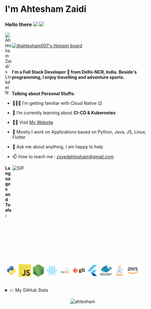 # I'm Ahtesham Zaidi
### Hello there  ![]( https://visitor-badge.glitch.me/badge?page_id=ahtesham007 ) <img src="https://media.giphy.com/media/hvRJCLFzcasrR4ia7z/giphy.gif" width="25px">
<!---<a href="https://twitter.com/">
  <img align="left" alt=" | Twitter" width="22px" src="https://cdn.jsdelivr.net/npm/simple-icons@v3/icons/twitter.svg" />
</a> --->
<a href="https://www.linkedin.com/in/ahtesham-zaidi-b9a195175">
  <img align="left" alt="Ahtesham Zaidi's LinkdeIN" width="22px" src="https://cdn.jsdelivr.net/npm/simple-icons@v3/icons/linkedin.svg" />
</a>
<!---<a href="https://t.me/ahtesham">
  <img align="left" alt="Ahtesham Telegram" width="22px" src="https://cdn.jsdelivr.net/npm/simple-icons@v3/icons/telegram.svg" />
</a>
<a href="https://www.instagram.com//">
  <img align="left" alt=" Instagram" width="22px" src="https://cdn.jsdelivr.net/npm/simple-icons@v3/icons/instagram.svg" />
</a>--->

<br><br>
[![@ahtesham007's Holopin board](https://holopin.me/ahtesham007)](https://holopin.io/@ahtesham007)


<br><br>
<h4>I'm a Full Stack Developer 🚀 from Delhi-NCR, India. Beside's programming, I enjoy travelling and adventure sports.</h4>
<br>
<b>Talking about Personal Stuffs:</b>

- 👨🏽‍💻 I’m getting familiar with Cloud Native :wink:

- 🌱 I’m currently learning about **CI-CD & Kubernetes**

- 👨‍💻 Visit [My Website](https://ahtesham007.github.io/ahtesham-portfolio/)

- 📝 Mostly I work on Applications based on Python, Java, JS, Linux, Flutter

- 💬 Ask me about anything, I am happy to help

- 📫 How to reach me : zsyedahtesham@gmail.com




  <img align="right" alt="GIF" src="https://github.com/abhisheknaiidu/abhisheknaiidu/blob/master/code.gif?raw=true" width="500" height="320" />
  


**Languages and Tools:**  

<code><img height="40" src="https://raw.githubusercontent.com/github/explore/80688e429a7d4ef2fca1e82350fe8e3517d3494d/topics/python/python.png"></code>
<code><img height="40" src="https://raw.githubusercontent.com/github/explore/80688e429a7d4ef2fca1e82350fe8e3517d3494d/topics/javascript/javascript.png"></code>
<code><img height="40" src="https://raw.githubusercontent.com/github/explore/80688e429a7d4ef2fca1e82350fe8e3517d3494d/topics/nodejs/nodejs.png"></code>
<code><img height="40" src="https://raw.githubusercontent.com/github/explore/80688e429a7d4ef2fca1e82350fe8e3517d3494d/topics/react/react.png"></code>
<code><img height="40" src="https://raw.githubusercontent.com/github/explore/80688e429a7d4ef2fca1e82350fe8e3517d3494d/topics/mysql/mysql.png"></code>
<code><img height="40" src="https://raw.githubusercontent.com/github/explore/80688e429a7d4ef2fca1e82350fe8e3517d3494d/topics/git/git.png"></code>
<code><img height="40" src="https://raw.githubusercontent.com/github/explore/80688e429a7d4ef2fca1e82350fe8e3517d3494d/topics/flutter/flutter.png"></code>
<code><img height="40" src="https://raw.githubusercontent.com/devicons/devicon/master/icons/docker/docker-original-wordmark.svg"></code>
<code><img height="40" src="https://raw.githubusercontent.com/github/explore/80688e429a7d4ef2fca1e82350fe8e3517d3494d/topics/java/java.png"></code>
<code><img height="40" src="https://raw.githubusercontent.com/github/explore/80688e429a7d4ef2fca1e82350fe8e3517d3494d/topics/aws/aws.png"></code>
<!---<code><img height="40" src="https://raw.githubusercontent.com/github/explore/80688e429a7d4ef2fca1e82350fe8e3517d3494d/topics/android/android.png"></code>
<code><img height="40" src="https://raw.githubusercontent.com/github/explore/80688e429a7d4ef2fca1e82350fe8e3517d3494d/topics/kotlin/kotlin.png"></code>
<code><img height="40" src="https://raw.githubusercontent.com/github/explore/80688e429a7d4ef2fca1e82350fe8e3517d3494d/topics/firebase/firebase.png"></code>--->

<br>
<details>
<summary>📈 My GitHub Stats</summary>
</details>
<p align="center"> <img src="https://github-readme-stats.vercel.app/api?username=ahtesham007&show_icons=true" alt="ahtesham" />





<!---
ahtesham007/ahtesham007 is a ✨ special ✨ repository because its `README.md` (this file) appears on your GitHub profile.
You can click the Preview link to take a look at your changes.
--->
